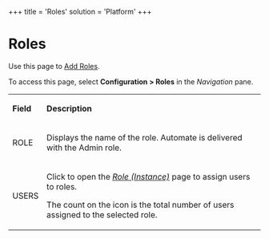 +++
title = 'Roles'
solution = 'Platform'
+++

# Roles

<div class="use">

Use this page to [Add Roles](../Use_Cases/Add_Roles).

</div>

To access this page, select **Configuration \> Roles** in the
*Navigation* pane.

<table>
<tbody>
<tr class="odd">
<td><p><strong>Field</strong></p></td>
<td><p><strong>Description</strong></p></td>
</tr>
<tr class="even">
<td><p>ROLE</p></td>
<td><p>Displays the name of the role. Automate is delivered with the Admin role.</p></td>
</tr>
<tr class="odd">
<td><p>USERS</p></td>
<td><p>Click to open the <em><a href="Role_Instance">Role (Instance)</a></em> page to assign users to roles.</p>
<p>The count on the icon is the total number of users assigned to the selected role.</p></td>
</tr>
</tbody>
</table>
